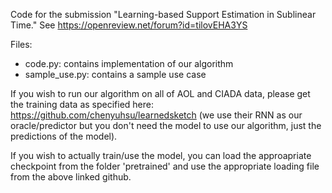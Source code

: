 Code for the submission "Learning-based Support Estimation in Sublinear Time." See https://openreview.net/forum?id=tilovEHA3YS

Files:

- code.py: contains implementation of our algorithm
- sample_use.py: contains a sample use case

If you wish to run our algorithm on all of AOL and CIADA data, please get the training data as specified here: https://github.com/chenyuhsu/learnedsketch (we use their RNN as our oracle/predictor but you don't need the model to use our algorithm, just the predictions of the model). 

If you wish to actually train/use the model, you can load the approapriate checkpoint from the folder 'pretrained' and use the appropriate loading file from the above linked github.

